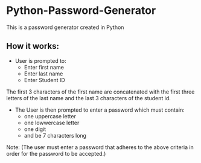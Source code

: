 # Python-Password-Generator
This is a password generator created in Python

## How it works:
- User is prompted to:
  - Enter first name
  - Enter last name
  - Enter Student ID

The first 3 characters of the first name are concatenated with the first three letters of the last name and the last 3 characters of the student id.

- The User is then prompted to enter a password which must contain:
  - one uppercase letter
  - one lowwercase letter
  - one digit
  - and be 7 characters long

Note: (The user must enter a password that adheres to the above criteria in order for the password to be accepted.)
